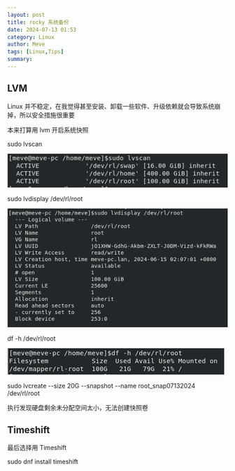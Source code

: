 ```yaml
---
layout: post
title: rocky 系统备份
date: 2024-07-13 01:53
category: Linux
author: Meve
tags: [Linux,Tips]
summary: 
---
```


## LVM

Linux 并不稳定，在我觉得甚至安装、卸载一些软件、升级依赖就会导致系统崩掉，所以安全措施很重要

本来打算用 lvm 开启系统快照

sudo lvscan

![alt text](https://raw.githubusercontent.com/touchspeed/touchspeed.github.io/main/_posts/2024-07-13-rocky-system-backup/image.png)

sudo lvdisplay /dev/rl/root

![alt text](https://raw.githubusercontent.com/touchspeed/touchspeed.github.io/main/_posts/2024-07-13-rocky-system-backup/image-1.png)

df -h /dev/rl/root

![alt text](https://raw.githubusercontent.com/touchspeed/touchspeed.github.io/main/_posts/2024-07-13-rocky-system-backup/image-2.png)

sudo lvcreate --size 20G --snapshot --name root_snap07132024 /dev/rl/root

执行发现硬盘剩余未分配空间太小，无法创建快照卷

## Timeshift

最后选择用 Timeshift

sudo dnf install timeshift

